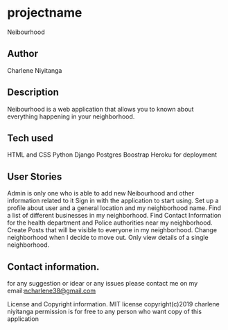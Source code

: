 # projectname
Neibourhood
## Author
Charlene Niyitanga

## Description
Neibourhood  is a web application that allows you to  known about everything happening in your neighborhood.
## Tech used
HTML and CSS
Python
Django
Postgres
Boostrap
Heroku for deployment 

##  User Stories
Admin is only one who is able to add new Neibourhood and other information related to  it
Sign in with the application to start using.
Set up a profile about user and a general location and my neighborhood name.
Find a list of different businesses in my neighborhood.
Find Contact Information for the health department and Police authorities near my neighborhood.
Create Posts that will be visible to everyone in my neighborhood.
Change  neighborhood when I decide to move out.
Only view details of a single neighborhood.

## Contact information.
for any suggestion or idear or any issues please contact me on my email:ncharlene38@gmail.com 

License and Copyright information. MIT license copyright(c)2019 charlene niyitanga permission is for free to any person who want copy of this application